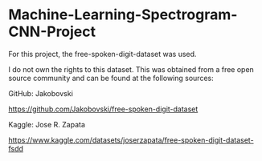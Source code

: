 # Machine-Learning-Spectrogram-CNN-Project

For this project, the free-spoken-digit-dataset was used.

I do not own the rights to this dataset.
This was obtained from a free open source community and can be found at the following sources:

GitHub: Jakobovski

https://github.com/Jakobovski/free-spoken-digit-dataset

Kaggle: Jose R. Zapata

https://www.kaggle.com/datasets/joserzapata/free-spoken-digit-dataset-fsdd
